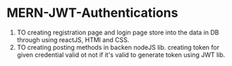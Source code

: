 # MERN-JWT-Authentications

1. TO creating registration page and login page store into the data in DB through using reactJS, HTMl and CSS.
2. TO creating posting methods in backen nodeJS lib. creating token for given credential valid ot not if it's valid
   to generate token using JWT lib. 
